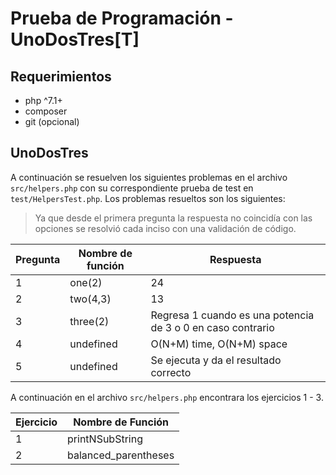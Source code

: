 # Prueba de Programación - UnoDosTres[T]

## Requerimientos

- php ^7.1+
- composer
- git (opcional)

## UnoDosTres

A continuación se resuelven los siguientes problemas en el archivo `src/helpers.php` con su correspondiente prueba de test en `test/HelpersTest.php`. Los problemas resueltos son los siguientes:

> Ya que desde el primera pregunta la respuesta no coincidía con las opciones se resolvió cada inciso con una validación de código.

| Pregunta | Nombre de función | Respuesta      |
|----------|-------------------|----------------|
| 1        | one(2)            | 24             |
| 2        | two(4,3)          | 13             |
| 3        | three(2)          | Regresa 1 cuando es una potencia de 3 o 0 en caso contrario |
| 4        | undefined         | O(N+M) time, O(N+M) space |
| 5        | undefined         | Se ejecuta y da el resultado correcto |

A continuación en el archivo `src/helpers.php` encontrara los ejercicios 1 - 3.

| Ejercicio | Nombre de Función |
|-----------|-------------------|
| 1 | printNSubString |
| 2 | balanced_parentheses 
